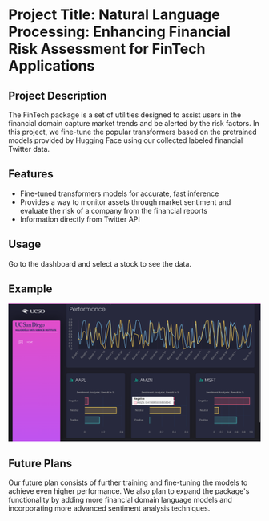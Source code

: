 # Project Title: Natural Language Processing: Enhancing Financial Risk Assessment for FinTech Applications

## Project Description
The FinTech package is a set of utilities designed to assist users in the financial domain capture market trends and be alerted by the risk factors. In this project, we fine-tune the popular transformers based on the pretrained models provided by Hugging Face using our collected labeled financial Twitter data.

## Features
- Fine-tuned transformers models for accurate, fast inference
- Provides a way to monitor assets through market sentiment and evaluate the risk of a company from the financial reports
- Information directly from Twitter API

## Usage
Go to the dashboard and select a stock to see the data.

## Example
![Example of Dashboard](8(1).png)

## Future Plans
Our future plan consists of further training and fine-tuning the models to achieve even higher performance. We also plan to expand the package's functionality by adding more financial domain language models and incorporating more advanced sentiment analysis techniques.
